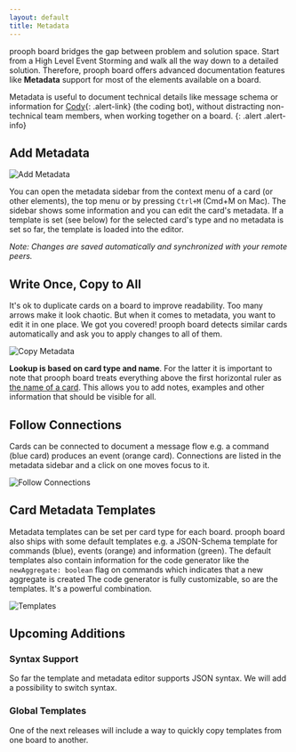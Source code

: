 ```yaml
---
layout: default
title: Metadata
---
```


prooph board bridges the gap between problem and solution space. Start from a High Level Event Storming and walk all the way down to a detailed solution. Therefore, prooph board offers advanced documentation features like **Metadata** support for most of the elements available on a board.

Metadata is useful to document technical details like message schema or information for [Cody]({{site.baseurl}}/cody/Cody-Server){: .alert-link} (the coding bot), without distracting non-technical team members, when working together on a board.
{: .alert .alert-info}

## Add Metadata

<img src="{{site.baseurl}}/assets/images/meta_add_metadata.gif" alt="Add Metadata" />

You can open the metadata sidebar from the context menu of a card (or other elements), the top menu or by pressing `Ctrl+M` (Cmd+M on Mac). The sidebar shows some information and you can edit the card's metadata. If a template is set (see below) for the selected card's type and no metadata is set so far, the template is loaded into the editor.

_Note: Changes are saved automatically and synchronized with your remote peers._

## Write Once, Copy to All

It's ok to duplicate cards on a board to improve readability. Too many arrows make it look chaotic. But when it comes to metadata, you want to edit it in one place. We got you covered! prooph board detects similar cards automatically and ask you to apply changes to all of them.

<img src="{{site.baseurl}}/assets/images/meta_copy_metadata.gif" alt="Copy Metadata" />

**Lookup is based on card type and name**. For the latter it is important to note that prooph board treats everything above the first horizontal ruler as [the name of a card]({{site.baseurl}}/board_workspace/Cards#horizontal-rules). This allows you to add notes, examples and other information that should be visible for all.

## Follow Connections

Cards can be connected to document a message flow e.g. a command (blue card) produces an event (orange card). Connections are listed in the metadata sidebar and a click on one moves focus to it.

<img src="{{site.baseurl}}/assets/images/meta_follow_connections.gif" alt="Follow Connections" />

## Card Metadata Templates

Metadata templates can be set per card type for each board. prooph board also ships with some default templates e.g. a JSON-Schema template for commands (blue), events (orange) and information (green). The default templates also contain information for the code generator like the `newAggregate: boolean` flag on commands which indicates that a new aggregate is created
The code generator is fully customizable, so are the templates. It's a powerful combination. 

<img src="{{site.baseurl}}/assets/images/meta_templates.gif" alt="Templates" />

## Upcoming Additions

### Syntax Support
So far the template and metadata editor supports JSON syntax. We will add a possibility to switch syntax.

### Global Templates
One of the next releases will include a way to quickly copy templates from one board to another.

